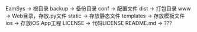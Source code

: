 EamSys          -> 根目录
    backup          -> 备份目录
    conf          -> 配置文件
    dist          -> 打包目录
    www          -> Web目录，存放.py文件
        static          -> 存放静态文件
        templates          -> 存放模板文件
    ios          -> 存放iOS App工程
    LICENSE          -> 代码LICENSE
    README.md          -> ???